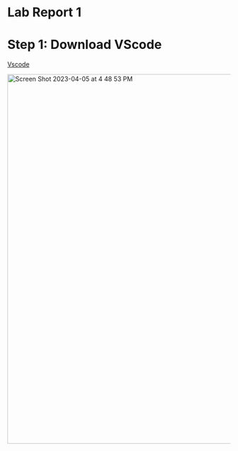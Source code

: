 # Lab Report 1

# Step 1: Download VScode

[Vscode](https://code.visualstudio.com/download)

<img width="835" alt="Screen Shot 2023-04-05 at 4 48 53 PM" src="https://user-images.githubusercontent.com/110417599/230238137-d9137d34-b96b-4ee7-a47d-bd2c20ef3697.png">


